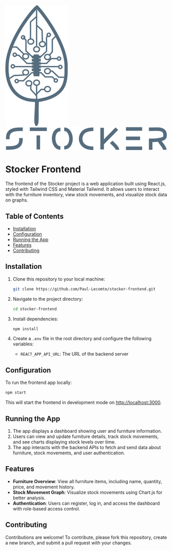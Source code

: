 
![Alt text](/src/assets/stocker_logo.svg) ![Alt text](src/assets/stocker_name.svg)

# Stocker Frontend

The frontend of the Stocker project is a web application built using React.js, styled with Tailwind CSS and Material Tailwind. It allows users to interact with the furniture inventory, view stock movements, and visualize stock data on graphs.

## Table of Contents

- [Installation](#installation)
- [Configuration](#configuration)
- [Running the App](#running-the-app)
- [Features](#features)
- [Contributing](#contributing)

## Installation

1. Clone this repository to your local machine:
   ```bash
   git clone https://github.com/Paul-Lecomte/stocker-frontend.git
   ```

2. Navigate to the project directory:
   ```bash
   cd stocker-frontend
   ```

3. Install dependencies:
   ```bash
   npm install
   ```

4. Create a `.env` file in the root directory and configure the following variables:
   - `REACT_APP_API_URL`: The URL of the backend server

## Configuration

To run the frontend app locally:

```bash
npm start
```

This will start the frontend in development mode on [http://localhost:3000](http://localhost:3000).

## Running the App

1. The app displays a dashboard showing user and furniture information.
2. Users can view and update furniture details, track stock movements, and see charts displaying stock levels over time.
3. The app interacts with the backend APIs to fetch and send data about furniture, stock movements, and user authentication.

## Features

- **Furniture Overview**: View all furniture items, including name, quantity, price, and movement history.
- **Stock Movement Graph**: Visualize stock movements using Chart.js for better analysis.
- **Authentication**: Users can register, log in, and access the dashboard with role-based access control.

## Contributing

Contributions are welcome! To contribute, please fork this repository, create a new branch, and submit a pull request with your changes.